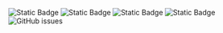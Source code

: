 ![Static Badge](https://img.shields.io/badge/blacklists-60-000000) ![Static Badge](https://img.shields.io/badge/blacklisted-3067862-cc0000) ![Static Badge](https://img.shields.io/badge/whitelisted-2242-00CC00) ![Static Badge](https://img.shields.io/badge/streaming_blacklist-28106-000000) ![GitHub issues](https://img.shields.io/github/issues/fabriziosalmi/blacklists)
